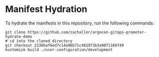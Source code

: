# Manifest Hydration

To hydrate the manifests in this repository, run the following commands:

```shell
git clone https://github.com/zachaller/argocon-gitops-promoter-hydrate-demo
# cd into the cloned directory
git checkout 2236baf6ed7c14a96b71c481973b3a9071166f49
kustomize build ./user-configuration/development
```
